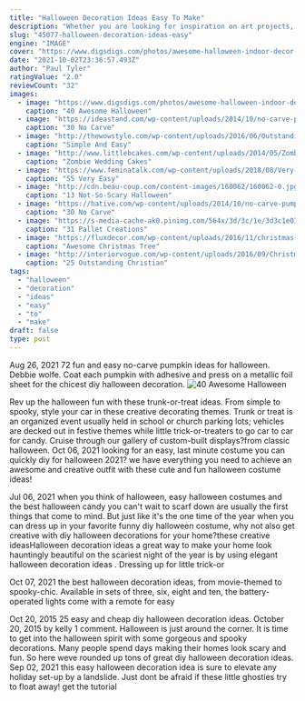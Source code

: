 ```yaml
---
title: "Halloween Decoration Ideas Easy To Make"
description: "Whether you are looking for inspiration on art projects, halloween decoration, to impress your friends, or even enrage your enemies, this list of 51 drawing guides ideas is sure to inspire. Check out the tutorials for movie characters, halloween favorites, scary animals, and even candy to make fantastic halloween"
slug: "45077-halloween-decoration-ideas-easy"
engine: "IMAGE"
cover: "https://www.digsdigs.com/photos/awesome-halloween-indoor-decor-ideas-17.jpg"
date: "2021-10-02T23:36:57.493Z"
author: "Paul Tyler"
ratingValue: "2.0"
reviewCount: "32"
images:
  - image: "https://www.digsdigs.com/photos/awesome-halloween-indoor-decor-ideas-17.jpg"
    caption: "40 Awesome Halloween"
  - image: "https://ideastand.com/wp-content/uploads/2014/10/no-carve-pumpkin-ideas/18-witch-pumpkin.jpg"
    caption: "30 No Carve"
  - image: "http://thewowstyle.com/wp-content/uploads/2016/06/Outstanding-Gothic-Halloween-Decorations.jpg"
    caption: "Simple And Easy"
  - image: "http://www.littlebcakes.com/wp-content/uploads/2014/05/Zombie-Wedding-Cake-Photos.jpg"
    caption: "Zombie Wedding Cakes"
  - image: "https://www.feminatalk.com/wp-content/uploads/2018/08/Very-Easy-Watercolor-Painting-Ideas-for-beginners00002.jpg"
    caption: "55 Very Easy"
  - image: "http://cdn.beau-coup.com/content-images/160062/160062-0.jpg"
    caption: "13 Not-So-Scary Halloween"
  - image: "https://hative.com/wp-content/uploads/2014/10/no-carve-pumpkin-ideas/2-mummy-pumpkin.jpg"
    caption: "30 No Carve"
  - image: "https://s-media-cache-ak0.pinimg.com/564x/3d/3c/1e/3d3c1e0734c80d8b0eeb70f4438d0c48.jpg"
    caption: "31 Pallet Creations"
  - image: "https://fluxdecor.com/wp-content/uploads/2016/11/christmas-tree-decorations/18-christmas-tree-decorations.jpg"
    caption: "Awesome Christmas Tree"
  - image: "http://interiorvogue.com/wp-content/uploads/2016/09/Christmas-Door-Decorating-Ideas.jpg"
    caption: "25 Outstanding Christian"
tags:
  - "halloween"
  - "decoration"
  - "ideas"
  - "easy"
  - "to"
  - "make"
draft: false
type: post
---
```


Aug 26, 2021 72 fun and easy no-carve pumpkin ideas for halloween. Debbie wolfe.  Coat each pumpkin with adhesive and press on a metallic foil sheet for the chicest diy halloween decoration.
![40 Awesome Halloween](https://www.digsdigs.com/photos/awesome-halloween-indoor-decor-ideas-17.jpg "40 Awesome Halloween")

Rev up the halloween fun with these trunk-or-treat ideas. From simple to spooky, style your car in these creative decorating themes. Trunk or treat is an organized event usually held in school or church parking lots; vehicles are decked out in festive themes while little trick-or-treaters to go car to car for candy. Cruise through our gallery of custom-built displays?from classic halloween. Oct 06, 2021 looking for an easy, last minute costume you can quickly diy for halloween 2021? we have everything you need to achieve an awesome and creative outfit with these cute and fun halloween costume ideas!
<!--inArticleAds-->

<!--galleryOne-->

Jul 06, 2021 when you think of halloween, easy halloween costumes and the best halloween candy you can't wait to scarf down are usually the first things that come to mind. But just like it's the one time of the year when you can dress up in your favorite funny diy halloween costume, why not also get creative with diy halloween decorations for your home?these creative ideasHalloween decoration ideas a great way to make your home look hauntingly beautiful on the scariest night of the year is by using elegant halloween decoration ideas . Dressing up for little trick-or
<!--inArticleAds-->

<!--galleryTwo-->

Oct 07, 2021 the best halloween decoration ideas, from movie-themed to spooky-chic.  Available in sets of three, six, eight and ten, the battery-operated lights come with a remote for easy
<!--galleryThree-->

Oct 20, 2015 25 easy and cheap diy halloween decoration ideas. October 20, 2015 by kelly 1 comment. Halloween is just around the corner. It is time to get into the halloween spirit with some gorgeous and spooky decorations. Many people spend days making their homes look scary and fun. So here weve rounded up tons of great diy halloween decoration ideas. Sep 02, 2021 this easy halloween decoration idea is sure to elevate any holiday set-up by a landslide. Just dont be afraid if these little ghosties try to float away! get the tutorial